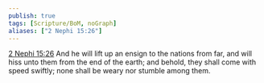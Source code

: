 ```yaml
---
publish: true
tags: [Scripture/BoM, noGraph]
aliases: ["2 Nephi 15:26"]
---
```

[2 Nephi 15:26](https://churchofjesuschrist.org/study/scriptures/bofm/2-ne/15?lang=eng&id=p26#p26) And he will lift up an ensign to the nations from far, and will hiss unto them from the end of the earth; and behold, they shall come with speed swiftly; none shall be weary nor stumble among them.
